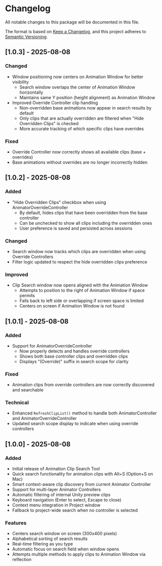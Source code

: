 # Changelog

All notable changes to this package will be documented in this file.

The format is based on [Keep a Changelog](https://keepachangelog.com/en/1.0.0/),
and this project adheres to [Semantic Versioning](https://semver.org/spec/v2.0.0.html).

## [1.0.3] - 2025-08-08

### Changed
- Window positioning now centers on Animation Window for better visibility
  - Search window overlaps the center of Animation Window horizontally
  - Maintains same Y position (height alignment) as Animation Window
- Improved Override Controller clip handling
  - Non-overridden base animations now appear in search results by default
  - Only clips that are actually overridden are filtered when "Hide Overridden Clips" is checked
  - More accurate tracking of which specific clips have overrides

### Fixed
- Override Controller now correctly shows all available clips (base + overrides)
- Base animations without overrides are no longer incorrectly hidden

## [1.0.2] - 2025-08-08

### Added
- "Hide Overridden Clips" checkbox when using AnimatorOverrideController
  - By default, hides clips that have been overridden from the base controller
  - Can be unchecked to show all clips including the overridden ones
  - User preference is saved and persisted across sessions

### Changed
- Search window now tracks which clips are overridden when using Override Controllers
- Filter logic updated to respect the hide overridden clips preference

### Improved
- Clip Search window now opens aligned with the Animation Window
  - Attempts to position to the right of Animation Window if space permits
  - Falls back to left side or overlapping if screen space is limited
  - Centers on screen if Animation Window is not found

## [1.0.1] - 2025-08-08

### Added
- Support for AnimatorOverrideController
  - Now properly detects and handles override controllers
  - Shows both base controller clips and overridden clips
  - Displays "(Override)" suffix in search scope for clarity

### Fixed
- Animation clips from override controllers are now correctly discovered and searchable

### Technical
- Enhanced `RefreshClipList()` method to handle both AnimatorController and AnimatorOverrideController
- Updated search scope display to indicate when using override controllers

## [1.0.0] - 2025-08-08

### Added
- Initial release of Animation Clip Search Tool
- Quick search functionality for animation clips with Alt+S (Option+S on Mac)
- Smart context-aware clip discovery from current Animator Controller
- Support for multi-layer Animator Controllers
- Automatic filtering of internal Unity preview clips
- Keyboard navigation (Enter to select, Escape to close)
- Context menu integration in Project window
- Fallback to project-wide search when no controller is selected

### Features
- Centers search window on screen (300x400 pixels)
- Alphabetical sorting of search results
- Real-time filtering as you type
- Automatic focus on search field when window opens
- Attempts multiple methods to apply clips to Animation Window via reflection